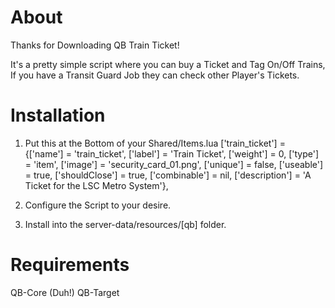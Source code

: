# About

Thanks for Downloading QB Train Ticket!

It's a pretty simple script where you can buy a Ticket and Tag On/Off Trains,
If you have a Transit Guard Job they can check other Player's Tickets.

# Installation

1. Put this at the Bottom of your Shared/Items.lua
   ['train_ticket'] = {['name'] = 'train_ticket', ['label'] = 'Train Ticket', ['weight'] = 0, ['type'] = 'item', ['image'] = 'security_card_01.png', ['unique'] = false, ['useable'] = true, ['shouldClose'] = true, ['combinable'] = nil, ['description'] = 'A Ticket for the LSC Metro System'},

2. Configure the Script to your desire.

3. Install into the server-data/resources/[qb] folder.

# Requirements

QB-Core (Duh!)
QB-Target
